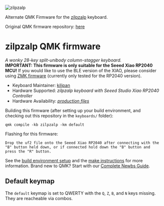 ![zilpzalp](https://github.com/kilipan/zilpzalp/blob/main/img/zilpzalp_photo.jpg?raw=true)

Alternate QMK Firmware for the [zilpzalp](https://github.com/kilipan/zilpzalp) keyboard. 

Original QMK firmware repository: [here](https://github.com/kilipan/qmk-config-zilpzalp)

# zilpzalp QMK firmware
*A wonky 28-key split-unibody column-stagger keyboard.*  
**IMPORTANT: This firmware is only suitable for the Seeed Xiao RP2040 MCU!**
If you would like to use the BLE version of the XIAO, please consider using [ZMK firmware](https://github.com/kilipan/zmk-config-zilpzalp) (currently only tested for the RP2040 version).

* Keyboard Maintainer: [kilipan](https://github.com/kilipan)
* Hardware Supported: *zilpzalp keyboard with Seeed Studio Xiao RP2040 Controller*
* Hardware Availability: [*production files*](https://github.com/kilipan/zilpzalp)

Building this firmware (after setting up your build environment, and checking out this repository in the `keyboards/` folder):

    qmk compile -kb zilpzalp -km default

Flashing for this firmware:

    Drop the uf2 file onto the Seeed Xiao RP2040 after connecting with the "B" button held down, or if connected hold down the "B" button and press the "R" button.

See the [build environment setup](https://docs.qmk.fm/#/getting_started_build_tools) and the [make instructions](https://docs.qmk.fm/#/getting_started_make_guide) for more information. Brand new to QMK? Start with our [Complete Newbs Guide](https://docs.qmk.fm/#/newbs).

## Default keymap
The `default` keymap is set to QWERTY with the `Q`, `Z`, `B`, and `N` keys missing.
They are reacheable via combos.
